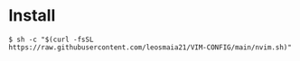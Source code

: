 # Install

```
$ sh -c "$(curl -fsSL https://raw.githubusercontent.com/leosmaia21/VIM-CONFIG/main/nvim.sh)"

```
